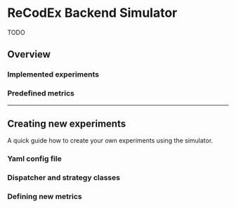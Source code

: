 # ReCodEx Backend Simulator

TODO

## Overview

### Implemented experiments

### Predefined metrics

---

## Creating new experiments

A quick guide how to create your own experiments using the simulator.

### Yaml config file

### Dispatcher and strategy classes

### Defining new metrics

